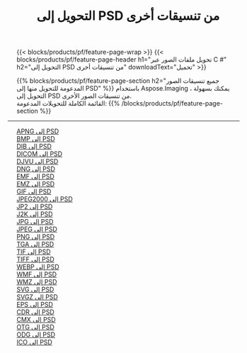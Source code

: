 ﻿---
title: التحويل إلى PSD من تنسيقات أخرى 
weight: 3920
url: /ar/net/conversion/to/psd 
lang: ar
langdirlevel: 2
locales: zh-hans,ja,it,ru,de,es,fr,nl,id,lt,pl,pt,vi,tr,ko,zh-hant,ar,hi,th,sv,cs,uk,he
description: باستخدام Aspose.Imaging ، يمكنك بسهولة التحويل إلى PSD من تنسيقات أخرى
---

{{< blocks/products/pf/feature-page-wrap >}}
{{< blocks/products/pf/feature-page-header h1="تحويل ملفات الصور عبر C #" h2="التحويل إلى PSD من تنسيقات أخرى" downloadText="تحميل" >}}


{{% blocks/products/pf/feature-page-section  h2="جميع تنسيقات الصور المدعومة للتحويل منها إلى PSD" %}}
باستخدام Aspose.Imaging ، يمكنك بسهولة التحويل إلى PSD من تنسيقات الصور الأخرى.
<br/>
القائمة الكاملة للتحويلات المدعومة:
{{% /blocks/products/pf/feature-page-section %}}
<div class="container-fluid productfamilypage bg-gray">
    <div class="convertypes bg-gray agp-content section">
        <div class="container">
		<hr style="margin-left:-20px;"/>
		<div class="row other-converters">
		    <div class='col-md-2 other-converter remove-lp remove-rp'><a href="/imaging/ar/net/conversion/apng-to-psd" >APNG إلى PSD</a></div>
<div class='col-md-2 other-converter remove-lp remove-rp'><a href="/imaging/ar/net/conversion/bmp-to-psd" >BMP إلى PSD</a></div>
<div class='col-md-2 other-converter remove-lp remove-rp'><a href="/imaging/ar/net/conversion/dib-to-psd" >DIB إلى PSD</a></div>
<div class='col-md-2 other-converter remove-lp remove-rp'><a href="/imaging/ar/net/conversion/dicom-to-psd" >DICOM إلى PSD</a></div>
<div class='col-md-2 other-converter remove-lp remove-rp'><a href="/imaging/ar/net/conversion/djvu-to-psd" >DJVU إلى PSD</a></div>
<div class='col-md-2 other-converter remove-lp remove-rp'><a href="/imaging/ar/net/conversion/dng-to-psd" >DNG إلى PSD</a></div>
<div class='col-md-2 other-converter remove-lp remove-rp'><a href="/imaging/ar/net/conversion/emf-to-psd" >EMF إلى PSD</a></div>
<div class='col-md-2 other-converter remove-lp remove-rp'><a href="/imaging/ar/net/conversion/emz-to-psd" >EMZ إلى PSD</a></div>
<div class='col-md-2 other-converter remove-lp remove-rp'><a href="/imaging/ar/net/conversion/gif-to-psd" >GIF إلى PSD</a></div>
<div class='col-md-2 other-converter remove-lp remove-rp'><a href="/imaging/ar/net/conversion/jpeg2000-to-psd" >JPEG2000 إلى PSD</a></div>
<div class='col-md-2 other-converter remove-lp remove-rp'><a href="/imaging/ar/net/conversion/jp2-to-psd" >JP2 إلى PSD</a></div>
<div class='col-md-2 other-converter remove-lp remove-rp'><a href="/imaging/ar/net/conversion/j2k-to-psd" >J2K إلى PSD</a></div>
<div class='col-md-2 other-converter remove-lp remove-rp'><a href="/imaging/ar/net/conversion/jpg-to-psd" >JPG إلى PSD</a></div>
<div class='col-md-2 other-converter remove-lp remove-rp'><a href="/imaging/ar/net/conversion/jpeg-to-psd" >JPEG إلى PSD</a></div>
<div class='col-md-2 other-converter remove-lp remove-rp'><a href="/imaging/ar/net/conversion/png-to-psd" >PNG إلى PSD</a></div>
<div class='col-md-2 other-converter remove-lp remove-rp'><a href="/imaging/ar/net/conversion/tga-to-psd" >TGA إلى PSD</a></div>
<div class='col-md-2 other-converter remove-lp remove-rp'><a href="/imaging/ar/net/conversion/tif-to-psd" >TIF إلى PSD</a></div>
<div class='col-md-2 other-converter remove-lp remove-rp'><a href="/imaging/ar/net/conversion/tiff-to-psd" >TIFF إلى PSD</a></div>
<div class='col-md-2 other-converter remove-lp remove-rp'><a href="/imaging/ar/net/conversion/webp-to-psd" >WEBP إلى PSD</a></div>
<div class='col-md-2 other-converter remove-lp remove-rp'><a href="/imaging/ar/net/conversion/wmf-to-psd" >WMF إلى PSD</a></div>
<div class='col-md-2 other-converter remove-lp remove-rp'><a href="/imaging/ar/net/conversion/wmz-to-psd" >WMZ إلى PSD</a></div>
<div class='col-md-2 other-converter remove-lp remove-rp'><a href="/imaging/ar/net/conversion/svg-to-psd" >SVG إلى PSD</a></div>
<div class='col-md-2 other-converter remove-lp remove-rp'><a href="/imaging/ar/net/conversion/svgz-to-psd" >SVGZ إلى PSD</a></div>
<div class='col-md-2 other-converter remove-lp remove-rp'><a href="/imaging/ar/net/conversion/eps-to-psd" >EPS إلى PSD</a></div>
<div class='col-md-2 other-converter remove-lp remove-rp'><a href="/imaging/ar/net/conversion/cdr-to-psd" >CDR إلى PSD</a></div>
<div class='col-md-2 other-converter remove-lp remove-rp'><a href="/imaging/ar/net/conversion/cmx-to-psd" >CMX إلى PSD</a></div>
<div class='col-md-2 other-converter remove-lp remove-rp'><a href="/imaging/ar/net/conversion/otg-to-psd" >OTG إلى PSD</a></div>
<div class='col-md-2 other-converter remove-lp remove-rp'><a href="/imaging/ar/net/conversion/odg-to-psd" >ODG إلى PSD</a></div>
<div class='col-md-2 other-converter remove-lp remove-rp'><a href="/imaging/ar/net/conversion/ico-to-psd" >ICO إلى PSD</a></div>
                </div>
        </div>
    </div>
</div>
<br/>

